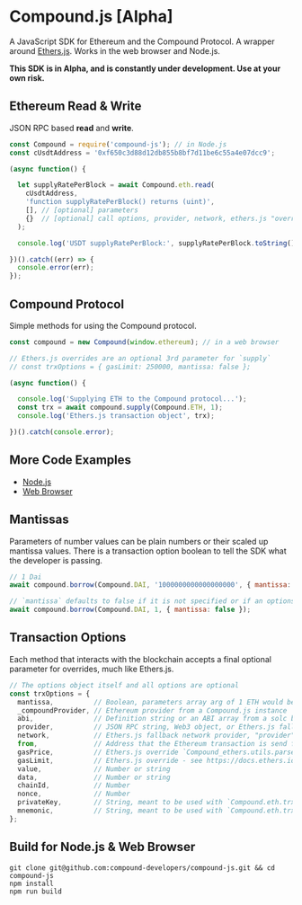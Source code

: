 # Compound.js [Alpha]

A JavaScript SDK for Ethereum and the Compound Protocol. A wrapper around [Ethers.js](https://github.com/ethers-io/ethers.js/). Works in the web browser and Node.js.

**This SDK is in Alpha, and is constantly under development. Use at your own risk.**

## Ethereum Read & Write

JSON RPC based **read** and **write**.

```js
const Compound = require('compound-js'); // in Node.js
const cUsdtAddress = '0xf650c3d88d12db855b8bf7d11be6c55a4e07dcc9';

(async function() {

  let supplyRatePerBlock = await Compound.eth.read(
    cUsdtAddress,
    'function supplyRatePerBlock() returns (uint)',
    [], // [optional] parameters
    {}  // [optional] call options, provider, network, ethers.js "overrides"
  );

  console.log('USDT supplyRatePerBlock:', supplyRatePerBlock.toString());

})().catch((err) => {
  console.error(err);
});
```

## Compound Protocol

Simple methods for using the Compound protocol.

```js
const compound = new Compound(window.ethereum); // in a web browser

// Ethers.js overrides are an optional 3rd parameter for `supply`
// const trxOptions = { gasLimit: 250000, mantissa: false };

(async function() {

  console.log('Supplying ETH to the Compound protocol...');
  const trx = await compound.supply(Compound.ETH, 1);
  console.log('Ethers.js transaction object', trx);

})().catch(console.error);
```

## More Code Examples

- [Node.js](https://github.com/compound-developers/compound-js/tree/master/examples/nodejs)
- [Web Browser](https://compound-developers.github.io/compound-js/examples/web/)

## Mantissas

Parameters of number values can be plain numbers or their scaled up mantissa values. There is a transaction option boolean to tell the SDK what the developer is passing.

```js
// 1 Dai
await compound.borrow(Compound.DAI, '1000000000000000000', { mantissa: true });

// `mantissa` defaults to false if it is not specified or if an options object is not passed
await compound.borrow(Compound.DAI, 1, { mantissa: false });
```

## Transaction Options

Each method that interacts with the blockchain accepts a final optional parameter for overrides, much like Ethers.js.
```js
// The options object itself and all options are optional
const trxOptions = {
  mantissa,          // Boolean, parameters array arg of 1 ETH would be '1000000000000000000' (true) vs 1 (false)
  _compoundProvider, // Ethereum provider from a Compound.js instance
  abi,               // Definition string or an ABI array from a solc build
  provider,          // JSON RPC string, Web3 object, or Ethers.js fallback network (string)
  network,           // Ethers.js fallback network provider, "provider" has precedence over "network"
  from,              // Address that the Ethereum transaction is send from
  gasPrice,          // Ethers.js override `Compound_ethers.utils.parseUnits('10.0', 'gwei')`
  gasLimit,          // Ethers.js override - see https://docs.ethers.io/ethers.js/v5-beta/api-contract.html#overrides
  value,             // Number or string
  data,              // Number or string
  chainId,           // Number
  nonce,             // Number
  privateKey,        // String, meant to be used with `Compound.eth.trx` (server side)
  mnemonic,          // String, meant to be used with `Compound.eth.trx` (server side)
};
```

## Build for Node.js & Web Browser

```
git clone git@github.com:compound-developers/compound-js.git && cd compound-js
npm install
npm run build
```
